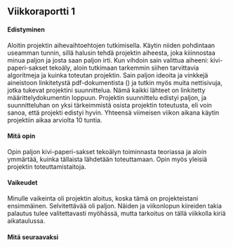 ## Viikkoraportti 1
#### Edistyminen
Aloitin projektin aihevaihtoehtojen tutkimisella. Käytin niiden pohdintaan useamman tunnin, sillä halusin tehdä projektin aiheesta, joka kiiinnostaa minua paljon ja josta saan paljon irti. Kun vihdoin sain valittua aiheeni: kivi-paperi-sakset tekoäly, aloin tutkimaan tarkemmin siihen tarvittavia algoritmeja ja kuinka toteutan projektin. Sain paljon ideoita ja vinkkejä aineistoon linkitetystä pdf-dokumentista () ja tutkin myös muita nettisivuja, jotka tukevat projektini suunnittelua. Nämä kaikki lähteet on linkitetty määrittelydokumentin loppuun. Projektin suunnittelu edistyi paljon, ja suunnitteluhan on yksi tärkeimmistä osista projektin toteutusta, eli voin sanoa, että projekti edistyi hyvin. Yhteensä viimeisen viikon aikana käytin projektiin aikaa arviolta 10 tuntia.
#### Mitä opin
Opin paljon kivi-paperi-sakset tekoälyn toiminnasta teoriassa ja aloin ymmärtää, kuinka tällaista lähdetään toteuttamaan. Opin myös yleisiä projektin toteuttamistaitoja.
#### Vaikeudet
Minulle vaikeinta oli projektin aloitus, koska tämä on projekteistani ensimmäinen. Selvitettävää oli paljon. Näiden ja viikonlopun kiireiden takia palautus tulee valitettavasti myöhässä, mutta tarkoitus on tällä viikkolla kiriä aikataulussa.
#### Mitä seuraavaksi
